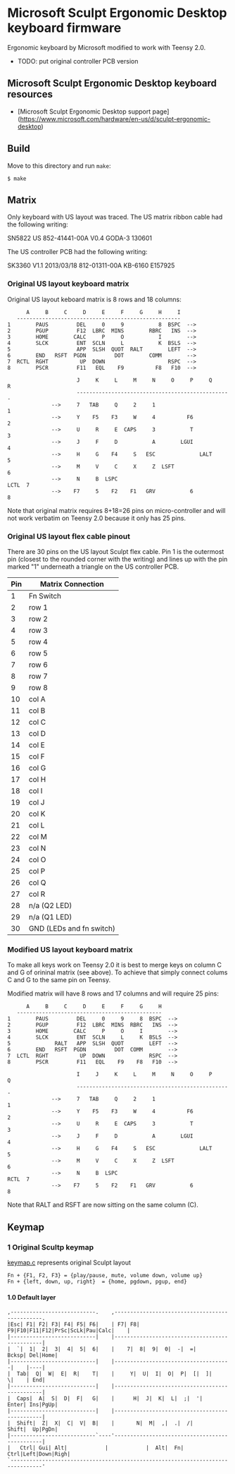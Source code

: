 Microsoft Sculpt Ergonomic Desktop keyboard firmware
======================
Ergonomic keyboard by Microsoft modified to work with Teensy 2.0.

- TODO: put original controller PCB version

## Microsoft Sculpt Ergonomic Desktop keyboard resources
- [Microsoft Sculpt Ergonomic Desktop support page]
(https://www.microsoft.com/hardware/en-us/d/sculpt-ergonomic-desktop)

## Build
Move to this directory and run `make`:

    $ make

## Matrix
Only keyboard with US layout was traced. The US matrix ribbon cable had the following writing:

SN5822 US 852-41441-00A V0.4 GODA-3 130601

The US controller PCB had the following writing:

SK3360 V1.1 2013/03/18 812-01311-00A KB-6160 E157925

### Original US layout keyboard matrix
Original US layout keboard matrix is 8 rows and 18 columns:

          A     B     C     D     E     F     G     H     I
       ----------------------------------------------------
    1        PAUS         DEL     0     9           8  BSPC  -->
    2        PGUP         F12  LBRC  MINS        RBRC   INS  -->
    3        HOME        CALC     P     O           I        -->
    4        SLCK         ENT  SCLN     L           K  BSLS  -->
    5                     APP  SLSH  QUOT  RALT        LEFT  -->
    6        END   RSFT  PGDN         DOT        COMM        --> 
    7  RCTL  RGHT          UP  DOWN                    RSPC  -->
    8        PSCR         F11   EQL    F9          F8   F10  -->

                          J     K     L     M     N     O     P     Q     R
                          -------------------------------------------------
                  -->     7   TAB     Q     2     1                          1
                  -->     Y    F5    F3     W     4          F6              2
                  -->     U     R     E  CAPS     3           T              3
                  -->     J     F     D           A        LGUI              4
                  -->     H     G    F4     S   ESC              LALT        5
                  -->     M     V     C     X     Z  LSFT                    6
                  -->     N     B  LSPC                                LCTL  7
                  -->    F7     5    F2    F1   GRV           6              8

Note that original matrix requires 8+18=26 pins on micro-controller and will
not work verbatim on Teensy 2.0 because it only has 25 pins.

### Original US layout flex cable pinout

There are 30 pins on the US layout Sculpt flex cable. Pin 1 is the outermost
pin (closest to the rounded corner with the writing) and lines up with the
pin marked "1" underneath a triangle on the US controller PCB.

| Pin | Matrix Connection        |
| --- | ------------------------ |
| 1   | Fn Switch                |
| 2   | row 1                    |
| 3   | row 2                    |
| 4   | row 3                    |
| 5   | row 4                    |
| 6   | row 5                    |
| 7   | row 6                    |
| 8   | row 7                    |
| 9   | row 8                    |
| 10  | col A                    |
| 11  | col B                    |
| 12  | col C                    |
| 13  | col D                    |
| 14  | col E                    |
| 15  | col F                    |
| 16  | col G                    |
| 17  | col H                    |
| 18  | col I                    |
| 19  | col J                    |
| 20  | col K                    |
| 21  | col L                    |
| 22  | col M                    |
| 23  | col N                    |
| 24  | col O                    |
| 25  | col P                    |
| 26  | col Q                    |
| 27  | col R                    |
| 28  | n/a (Q2 LED)             |
| 29  | n/a (Q1 LED)             |
| 30  | GND (LEDs and fn switch) |

### Modified US layout keyboard matrix

To make all keys work on Teensy 2.0 it is best to merge keys on column C and G
of orininal matrix (see above). To achieve that simply connect colums C and G
to the same pin on Teensy.

Modified matrix will have 8 rows and 17 columns and will require 25 pins:

          A     B     C     D     E     F     G     H
       ----------------------------------------------
    1        PAUS         DEL     0     9     8  BSPC  -->
    2        PGUP         F12  LBRC  MINS  RBRC   INS  -->
    3        HOME        CALC     P     O     I        -->
    4        SLCK         ENT  SCLN     L     K  BSLS  -->
    5              RALT   APP  SLSH  QUOT        LEFT  -->
    6        END   RSFT  PGDN         DOT  COMM        --> 
    7  LCTL  RGHT          UP  DOWN              RSPC  -->
    8        PSCR         F11   EQL    F9    F8   F10  -->

                          I     J     K     L     M     N     O     P     Q
                          -------------------------------------------------
                  -->     7   TAB     Q     2     1                          1
                  -->     Y    F5    F3     W     4          F6              2
                  -->     U     R     E  CAPS     3           T              3
                  -->     J     F     D           A        LGUI              4
                  -->     H     G    F4     S   ESC              LALT        5
                  -->     M     V     C     X     Z  LSFT                    6
                  -->     N     B  LSPC                                RCTL  7
                  -->    F7     5    F2    F1   GRV           6              8

Note that RALT and RSFT are now sitting on the same column (C).


## Keymap

### 1  Original Scultp keymap
[keymap.c](keymap.c) represents original Sculpt layout

    Fn + {F1, F2, F3} = {play/pause, mute, volume down, volume up}
    Fn + {left, down, up, right}  = {home, pgdown, pgup, end}

#### 1.0 Default layer
    ,---------------------------.    ,-----------------------------------------------.
    |Esc| F1| F2| F3| F4| F5| F6|    | F7| F8| F9|F10|F11|F12|PrSc|ScLk|Pau|Calc|    |
    |---------------------------|    |-----------------------------------------------|
    |  `|  1|  2|  3|  4|  5|  6|    |    7|  8|  9|  0|  -|  =|      Bcksp| Del|Home|
    |---------------------------|    |-------------------------------------|    |----|
    |  Tab|  Q|  W|  E|  R|    T|    |     Y|  U|  I|  O|  P|  [|  ]|     \|    | End|
    |---------------------------|    |-----------------------------------------------|
    |  Caps|  A|  S|  D|  F|   G|    |      H|  J|  K|  L|  ;|  '|    Enter| Ins|PgUp|
    |---------------------------|    |-----------------------------------------------|
    |  Shift|  Z|  X|  C|  V|  B|    |       N|  M|  ,|  .|  /|       Shift|  Up|PgDn|
    |---------------------------`----'-----------------------------------------------|
    |   Ctrl| Gui| Alt|            |            |  Alt|  Fn|      Ctrl|Left|Down|Righ|
    `--------------------------------------------------------------------------------'
